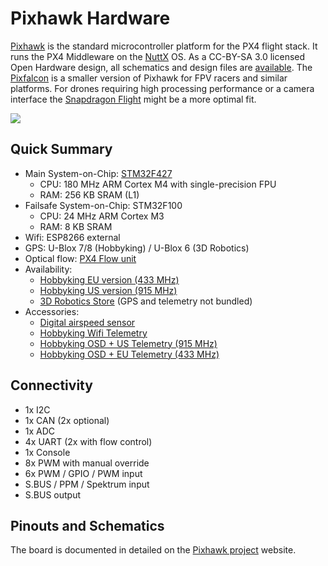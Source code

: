 # Pixhawk Hardware

[Pixhawk](https://pixhawk.org/modules/pixhawk) is the standard microcontroller platform for the PX4 flight stack. It runs the PX4 Middleware on the [NuttX](http://nuttx.org) OS. As a CC-BY-SA 3.0 licensed Open Hardware design, all schematics and design files are [available](https://github.com/PX4/Hardware). The [Pixfalcon](hardware-pixfalcon.md) is a smaller version of Pixhawk for FPV racers and similar platforms. For drones requiring high processing performance or a camera interface the [Snapdragon Flight](hardware-snapdragon.md) might be a more optimal fit.

![](../images/hardware/hardware-pixhawk.png)

## Quick Summary

  * Main System-on-Chip: [STM32F427](http://www.st.com/web/en/catalog/mmc/FM141/SC1169/SS1577/LN1789)
    * CPU: 180 MHz ARM Cortex M4 with single-precision FPU
    * RAM: 256 KB SRAM (L1)
  * Failsafe System-on-Chip: STM32F100
    * CPU: 24 MHz ARM Cortex M3
    * RAM: 8 KB SRAM
  * Wifi: ESP8266 external
  * GPS: U-Blox 7/8 (Hobbyking) / U-Blox 6 (3D Robotics)
  * Optical flow: [PX4 Flow unit](http://www.hobbyking.com/hobbyking/store/__66308__HK_Pilot32_Optical_Flow_Kit_With_Sonar.html)
  * Availability:
    * [Hobbyking EU version (433 MHz)](http://www.hobbyking.com/hobbyking/store/__80554__HKPilot32_Autonomous_Vehicle_32Bit_Control_Set_with_Telemetry_and_GPS_433Mhz_.html)
    * [Hobbyking US version (915 MHz)](http://www.hobbyking.com/hobbyking/store/__80555__HKPilot32_Autonomous_Vehicle_32Bit_Control_Set_with_Telemetry_and_GPS_915Mhz_.html)
    * [3D Robotics Store](https://store.3drobotics.com/products/3dr-pixhawk) (GPS and telemetry not bundled)
  * Accessories:
    * [Digital airspeed sensor](http://www.hobbyking.com/hobbyking/store/__62752__HKPilot_32_Digital_Air_Speed_Sensor_And_Pitot_Tube_Set.html)
    * [Hobbyking Wifi Telemetry](http://www.hobbyking.com/hobbyking/store/__87841__APM_Pixhawk_Wireless_Wifi_Radio_Module.html)
    * [Hobbyking OSD + US Telemetry (915 MHz)](http://www.hobbyking.com/hobbyking/store/__74651__Micro_HKPilot_Telemetry_Radio_Module_with_On_Screen_Display_OSD_unit_915MHz_.html)
    * [Hobbyking OSD + EU Telemetry (433 MHz)](http://www.hobbyking.com/hobbyking/store/__74650__Micro_HKPilot_Telemetry_Radio_Module_with_On_Screen_Display_OSD_unit_433MHz_.html)

## Connectivity

  * 1x I2C
  * 1x CAN (2x optional)
  * 1x ADC
  * 4x UART (2x with flow control)
  * 1x Console
  * 8x PWM with manual override
  * 6x PWM / GPIO / PWM input
  * S.BUS / PPM / Spektrum input
  * S.BUS output

## Pinouts and Schematics

The board is documented in detailed on the [Pixhawk project](https://pixhawk.org/modules/pixhawk) website.
